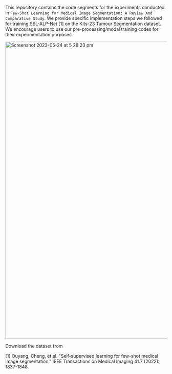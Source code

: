 This repository contains the code segments for the experiments conducted in `Few-Shot Learning for Medical Image Segmentation: A Review And Comparative Study`. 
We provide specific implementation steps we followed for training SSL-ALP-Net [1] on the Kits-23 Tumour Segmentation dataset. We encourage users to use our pre-processing/modal
training codes for their experimentation purposes. 

<img width="929" alt="Screenshot 2023-05-24 at 5 28 23 pm" src="https://github.com/Thzn/tumour_segmentation/assets/19911856/80139950-f0f5-45a0-a8ac-b235e232dcb4">

Download the dataset from



[1] Ouyang, Cheng, et al. "Self-supervised learning for few-shot medical image segmentation." IEEE Transactions on Medical Imaging 41.7 (2022): 1837-1848.

